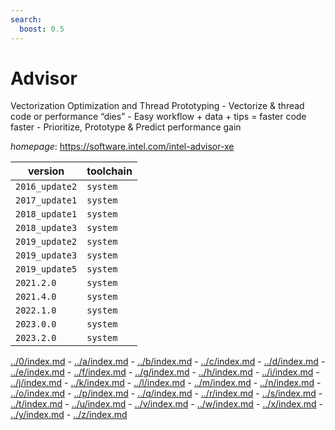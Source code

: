 ```yaml
---
search:
  boost: 0.5
---
```

# Advisor

Vectorization Optimization and Thread Prototyping  - Vectorize & thread code or performance “dies”  - Easy workflow + data + tips = faster code faster  - Prioritize, Prototype & Predict performance gain

*homepage*: <https://software.intel.com/intel-advisor-xe>

version | toolchain
--------|----------
``2016_update2`` | ``system``
``2017_update1`` | ``system``
``2018_update1`` | ``system``
``2018_update3`` | ``system``
``2019_update2`` | ``system``
``2019_update3`` | ``system``
``2019_update5`` | ``system``
``2021.2.0`` | ``system``
``2021.4.0`` | ``system``
``2022.1.0`` | ``system``
``2023.0.0`` | ``system``
``2023.2.0`` | ``system``

[../0/index.md](0) - [../a/index.md](a) - [../b/index.md](b) - [../c/index.md](c) - [../d/index.md](d) - [../e/index.md](e) - [../f/index.md](f) - [../g/index.md](g) - [../h/index.md](h) - [../i/index.md](i) - [../j/index.md](j) - [../k/index.md](k) - [../l/index.md](l) - [../m/index.md](m) - [../n/index.md](n) - [../o/index.md](o) - [../p/index.md](p) - [../q/index.md](q) - [../r/index.md](r) - [../s/index.md](s) - [../t/index.md](t) - [../u/index.md](u) - [../v/index.md](v) - [../w/index.md](w) - [../x/index.md](x) - [../y/index.md](y) - [../z/index.md](z)

